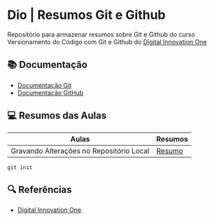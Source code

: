 # Dio | Resumos Git e Github

Repositório para armazenar resumos sobre Git e Github do curso Versionamento do Código com Git e Github do [Digital Innovation One](https://www.dio.me/)

## 📚 Documentação
- [Documentação Git](https://git-scm.com/doc)
- [Documentação GitHub](https://docs.github.com/)

## 💻 Resumos das Aulas

|Aulas | Resumos |
|-------|--------|
|Gravando Alterações no Repositório Local |[Resumo]() |

```
git init
```
## 🔍 Referências 
- [Digital Innovation One]().
